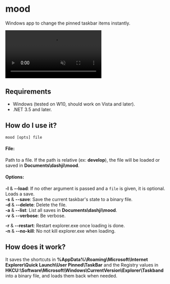 # mood
Windows app to change the pinned taskbar items instantly.

<video src="vid.mp4" type="video/mp4" loop autoplay muted></video>

## Requirements
- Windows (tested on W10, should work on Vista and later).  
- .NET 3.5 and later.

## How do I use it?
`mood [opts] file`

#### File:
Path to a file. If the path is relative (ex: **develop**), the file will be loaded or saved in **Documents\dashji\mood**.

#### Options:
**-l** & **--load**: If no other argument is passed and a `file` is given, it is optional. Loads a save.  
**-s** & **--save**: Save the current taskbar's state to a binary file.  
**-d** & **--delete**: Delete the file.  
**-a** & **--list**: List all saves in **Documents\dashji\mood**.  
**-v** & **--verbose**: Be verbose.

**-r** & **--restart**: Restart explorer.exe once loading is done.  
**-n** & **--no-kill**: No not kill explorer.exe when loading.

## How does it work?
It saves the shortcuts in **%AppData%\Roaming\Microsoft\Internet Explorer\Quick Launch\User Pinned\TaskBar** and the Registry values in **HKCU:\Software\Microsoft\Windows\CurrentVersion\Explorer\Taskband** into a binary file, and loads them back when needed.
